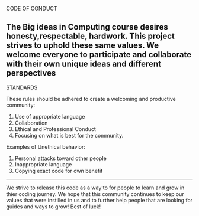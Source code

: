 CODE OF CONDUCT 

The Big ideas in Computing course desires honesty,respectable, hardwork.
This project strives to uphold these same values. 
We welcome everyone to participate and collaborate with their own unique ideas and different perspectives 
--------------------------------------------------------------------------------------------------------

STANDARDS
 
These rules should be adhered to create a welcoming and productive community: 
1. Use of appropriate language 
2. Collaboration 
3. Ethical and Professional Conduct 
4. Focusing on what is best for the community. 

Examples of Unethical behavior:
 
1. Personal attacks toward other people
2. Inappropriate language 
3. Copying exact code for own benefit 

---------------------------------------------------------------------------------------------------------

We strive to release this code as a way to for people to learn and grow in thier coding journey. 
We hope that this community continues to keep our values that were instilled in us and to further help
people that are looking for guides and ways to grow! Best of luck! 

